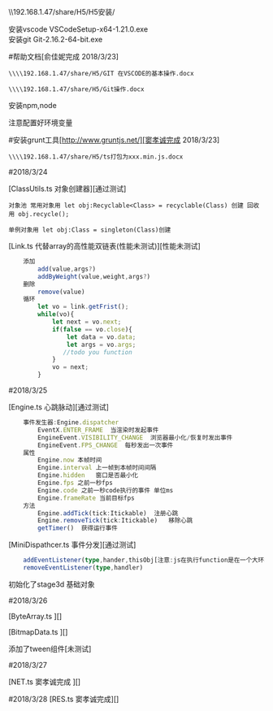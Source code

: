 \\\\192.168.1.47/share/H5/H5安装/

安装vscode  VSCodeSetup-x64-1.21.0.exe  
安装git Git-2.16.2-64-bit.exe

#帮助文档[俞佳妮完成 2018/3/23]

    \\\\192.168.1.47/share/H5/GIT 在VSCODE的基本操作.docx
    
    \\\\192.168.1.47/share/H5/Git操作.docx


安装npm,node

注意配置好环境变量

#安装grunt工具[http://www.gruntjs.net/][窦孝诚完成 2018/3/23]

    \\\\192.168.1.47/share/H5/ts打包为xxx.min.js.docx
    

#2018/3/24

[ClassUtils.ts  对象创建器][通过测试]

    对象池 常用对象用 let obj:Recyclable<Class> = recyclable(Class) 创建 回收用 obj.recycle();
    
    单例对象用 let obj:Class = singleton(Class)创建

[Link.ts    代替array的高性能双链表(性能未测试)][性能未测试]
```typescript
    添加
        add(value,args?)
        addByWeight(value,weight,args?)
    删除
        remove(value)
    循环
        let vo = link.getFrist();
        while(vo){
            let next = vo.next;
            if(false == vo.close){
                let data = vo.data;
                let args = vo.args;
               //todo you function
            }
            vo = next;
        }
```       
#2018/3/25

[Engine.ts  心跳脉动][通过测试]
```typescript
    事件发生器:Engine.dispatcher 
        EventX.ENTER_FRAME  当渲染时发起事件
        EngineEvent.VISIBILITY_CHANGE  浏览器最小化/恢复时发出事件
        EngineEvent.FPS_CHANGE  每秒发出一次事件
    属性
        Engine.now 本帧时间
        Engine.interval 上一帧到本帧时间间隔
        Engine.hidden   窗口是否最小化
        Engine.fps 之前一秒fps
        Engine.code 之前一秒code执行的事件 单位ms
        Engine.frameRate 当前目标fps
    方法
        Engine.addTick(tick:Itickable)  注册心跳
        Engine.removeTick(tick:Itickable)   移除心跳
        getTimer()  获得运行事件
```
[MiniDispathcer.ts  事件分发][通过测试]
```typescript
    addEventListener(type,hander,thisObj[注意:js在执行function是在一个大环境下执行 并不能获得方法所在对象this],priority)
    removeEventListener(type,handler)
```
初始化了stage3d 基础对象

#2018/3/26
    
[ByteArray.ts   ][]

[BitmapData.ts  ][]

添加了tween组件[未测试]
    
    
#2018/3/27

[NET.ts 窦孝诚完成 ][]


#2018/3/28
[RES.ts 窦孝诚完成][]